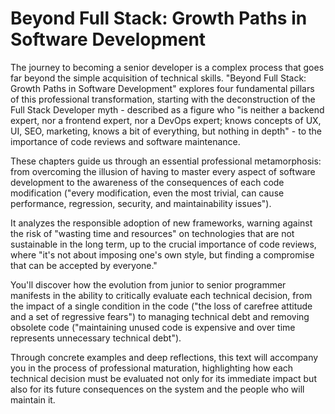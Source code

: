 # Beyond Full Stack: Growth Paths in Software Development

The journey to becoming a senior developer is a complex process that goes far beyond the simple acquisition of technical skills. "Beyond Full Stack: Growth Paths in Software Development" explores four fundamental pillars of this professional transformation, starting with the deconstruction of the Full Stack Developer myth - described as a figure who "is neither a backend expert, nor a frontend expert, nor a DevOps expert; knows concepts of UX, UI, SEO, marketing, knows a bit of everything, but nothing in depth" - to the importance of code reviews and software maintenance.

These chapters guide us through an essential professional metamorphosis: from overcoming the illusion of having to master every aspect of software development to the awareness of the consequences of each code modification ("every modification, even the most trivial, can cause performance, regression, security, and maintainability issues").

It analyzes the responsible adoption of new frameworks, warning against the risk of "wasting time and resources" on technologies that are not sustainable in the long term, up to the crucial importance of code reviews, where "it's not about imposing one's own style, but finding a compromise that can be accepted by everyone."

You'll discover how the evolution from junior to senior programmer manifests in the ability to critically evaluate each technical decision, from the impact of a single condition in the code ("the loss of carefree attitude and a set of regressive fears") to managing technical debt and removing obsolete code ("maintaining unused code is expensive and over time represents unnecessary technical debt").

Through concrete examples and deep reflections, this text will accompany you in the process of professional maturation, highlighting how each technical decision must be evaluated not only for its immediate impact but also for its future consequences on the system and the people who will maintain it.
